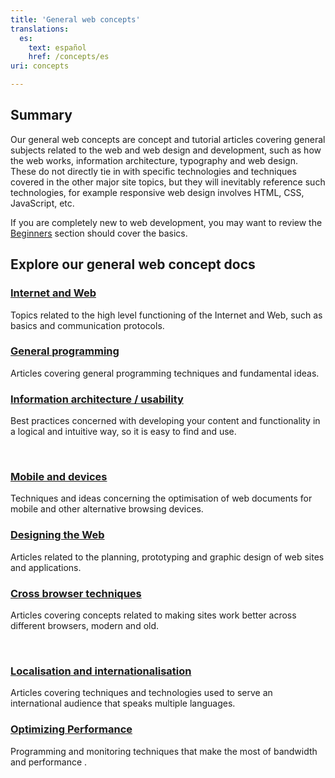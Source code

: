 ```yaml
---
title: 'General web concepts'
translations:
  es:
    text: español
    href: /concepts/es
uri: concepts

---
```

## Summary

Our general web concepts are concept and tutorial articles covering general subjects related to the web and web design and development, such as how the web works, information architecture, typography and web design. These do not directly tie in with specific technologies and techniques covered in the other major site topics, but they will inevitably reference such technologies, for example responsive web design involves HTML, CSS, JavaScript, etc.

If you are completely new to web development, you may want to review the [Beginners](/Beginners) section should cover the basics.

## Explore our general web concept docs

<section class="topic-container"><div class="long-topic">
<div class="image icon-concept">
</div><div class="inner">

### [Internet and Web](/concepts/internet_and_web)

Topics related to the high level functioning of the Internet and Web, such as basics and communication protocols.

</div></div><div class="long-topic">
<div class="image icon-concept">
</div><div class="inner">

### [General programming](/concepts/general_programming)

Articles covering general programming techniques and fundamental ideas.

</div></div><div class="long-topic">
<div class="image icon-concept">
</div><div class="inner">

### [Information architecture / usability](/concepts/ia_and_usability)

Best practices concerned with developing your content and functionality in a logical and intuitive way, so it is easy to find and use.

</div></div><p>&nbsp;</p><div class="long-topic">
<div class="image icon-concept">
</div><div class="inner">

### [Mobile and devices](/concepts/mobile_web)

Techniques and ideas concerning the optimisation of web documents for mobile and other alternative browsing devices.

</div></div><div class="long-topic">
<div class="image icon-concept">
</div><div class="inner">

### [Designing the Web](/concepts/web_design)

Articles related to the planning, prototyping and graphic design of web sites and applications.

</div></div><div class="long-topic">
<div class="image icon-concept">
</div><div class="inner">

### [Cross browser techniques](/concepts/cross_browser_techniques)

Articles covering concepts related to making sites work better across different browsers, modern and old.

</div></div><p>&nbsp;</p><div class="long-topic">
<div class="image icon-concept">
</div><div class="inner">

### [Localisation and internationalisation](/concepts/localisation)

Articles covering techniques and technologies used to serve an international audience that speaks multiple languages.

</div></div><div class="long-topic">
<div class="image icon-concept">
</div><div class="inner">

### [Optimizing Performance](/concepts/performance)

Programming and monitoring techniques that make the most of bandwidth and performance .

</div></div></section>
<div class="clearfixboth"></div>

